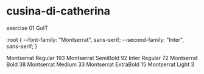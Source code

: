 # cusina-di-catherina

exercise 01 GoIT

:root {
--font-family: "Montserrat", sans-serif;
--second-family: "Inter", sans-serif;
}

Montserrat Regular
193
Montserrat SemiBold
92
Inter Regular
72
Montserrat Bold
38
Montserrat Medium
33
Montserrat ExtraBold
15
Montserrat Light
3
